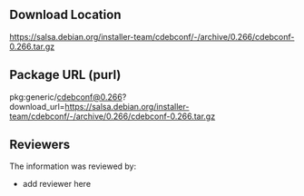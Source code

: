 ## Download Location

https://salsa.debian.org/installer-team/cdebconf/-/archive/0.266/cdebconf-0.266.tar.gz

## Package URL (purl)

pkg:generic/cdebconf@0.266?download_url=https://salsa.debian.org/installer-team/cdebconf/-/archive/0.266/cdebconf-0.266.tar.gz

## Reviewers

The information was reviewed by:

* add reviewer here
